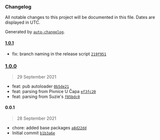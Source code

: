 ### Changelog

All notable changes to this project will be documented in this file. Dates are displayed in UTC.

Generated by [`auto-changelog`](https://github.com/CookPete/auto-changelog).

#### [1.0.1](https://github.com/jonathas/daily-menu-offers/compare/1.0.0...1.0.1)

- fix: branch naming in the release script [`219f951`](https://github.com/jonathas/daily-menu-offers/commit/219f95111a348e57524a3d7e9ff5540676ef2070)

### [1.0.0](https://github.com/jonathas/daily-menu-offers/compare/0.0.1...1.0.0)

> 29 September 2021

- feat: pub autoloader [`0b5de21`](https://github.com/jonathas/daily-menu-offers/commit/0b5de21183166b39c4d039b39554cdefdef620f7)
- feat: parsing from Pivnice U Čapa [`ef3fc20`](https://github.com/jonathas/daily-menu-offers/commit/ef3fc20b451edb20fef83837c38d6147375d8b1c)
- feat: parsing from Suzie's [`f85bdc0`](https://github.com/jonathas/daily-menu-offers/commit/f85bdc0e9fac37fc0fd9b19d0693b2aa65183073)

#### 0.0.1

> 28 September 2021

- chore: added base packages [`a8d22dd`](https://github.com/jonathas/daily-menu-offers/commit/a8d22ddf1b45fa4471d1527924f82dc32513d2e6)
- Initial commit [`b1b3a6e`](https://github.com/jonathas/daily-menu-offers/commit/b1b3a6e82e2b2a784036abeb2a7ddaa614807332)
